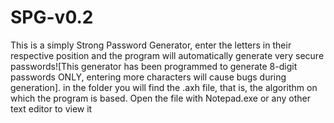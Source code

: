 # SPG-v0.2
This is a simply Strong Password Generator, enter the letters in their respective position and the program will automatically generate very secure passwords![This generator has been programmed to generate 8-digit passwords ONLY, entering more characters will cause bugs during generation]. in the folder you will find the .axh file, that is, the algorithm on which the program is based. Open the file with Notepad.exe or any other text editor to view it
